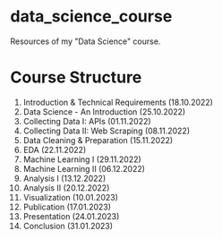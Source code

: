 # data_science_course
Resources of my "Data Science" course.

# Course Structure

1. Introduction & Technical Requirements (18.10.2022)
2. Data Science - An Introduction (25.10.2022)
3. Collecting Data I: APIs (01.11.2022)
4. Collecting Data II: Web Scraping (08.11.2022) 
5. Data Cleaning & Preparation (15.11.2022)
6. EDA (22.11.2022)
7. Machine Learning I (29.11.2022)
8. Machine Learning II (06.12.2022)
9. Analysis I (13.12.2022)
10. Analysis II (20.12.2022)
11. Visualization (10.01.2023)
12. Publication (17.01.2023)
13. Presentation (24.01.2023)
14. Conclusion (31.01.2023)


